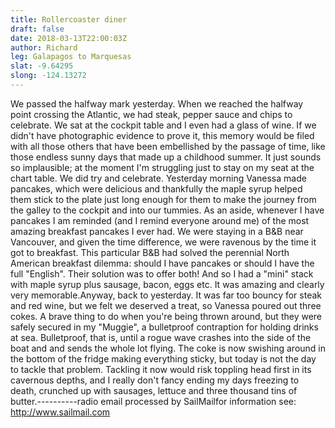 ```yaml
---
title: Rollercoaster diner
draft: false
date: 2018-03-13T22:00:03Z
author: Richard 
leg: Galapagos to Marquesas 
slat: -9.64295 
slong: -124.13272 
---
```

We passed the halfway mark yesterday. When we reached the halfway point crossing the Atlantic, we had steak, pepper sauce and chips to celebrate. We sat at the cockpit table and I even had a glass of wine. If we didn't have photographic evidence to prove it, this memory would be filed with all those others that have been embellished by the passage of time, like those endless sunny days that made up a childhood summer. It just sounds so implausible; at the moment I'm struggling just to stay on my seat at the chart table. We did try and celebrate. Yesterday morning Vanessa made pancakes, which were delicious and thankfully the maple syrup helped them stick to the plate just long enough for them to make the journey from the galley to the cockpit and into our tummies. As an aside, whenever I have pancakes I am reminded (and I remind everyone around me) of the most amazing breakfast pancakes I ever had. We were staying in a B&B near Vancouver, and given the time difference, we were ravenous by the time it got to breakfast. This particular B&B had solved the perennial North American breakfast dilemma: should I have pancakes or should I have the full "English". Their solution was to offer both! And so I had a "mini" stack with maple syrup plus sausage, bacon, eggs etc. It was amazing and clearly very memorable.Anyway, back to yesterday. It was far too bouncy for steak and red wine, but we felt we deserved a treat, so Vanessa poured out three cokes. A brave thing to do when you're being thrown around, but they were safely secured in my "Muggie", a bulletproof contraption for holding drinks at sea. Bulletproof, that is, until a rogue wave crashes into the side of the boat and and sends the whole lot flying. The coke is now swishing around in the bottom of the fridge making everything sticky, but today is not the day to tackle that problem. Tackling it now would risk toppling head first in its cavernous depths, and I really don't fancy ending my days freezing to death, crunched up with sausages, lettuce and three thousand tins of butter.----------radio email processed by SailMailfor information see:  http://www.sailmail.com